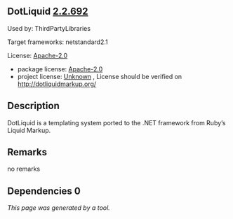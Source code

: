 DotLiquid [2.2.692](https://www.nuget.org/packages/DotLiquid/2.2.692)
--------------------

Used by: ThirdPartyLibraries

Target frameworks: netstandard2.1

License: [Apache-2.0](../../../../licenses/apache-2.0) 

- package license: [Apache-2.0](http://www.apache.org/licenses/LICENSE-2.0) 
- project license: [Unknown](http://dotliquidmarkup.org/) , License should be verified on http://dotliquidmarkup.org/

Description
-----------
DotLiquid is a templating system ported to the .NET framework from Ruby’s Liquid Markup.

Remarks
-----------
no remarks


Dependencies 0
-----------


*This page was generated by a tool.*
